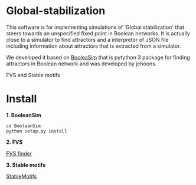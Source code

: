 # Global-stabilization
This software is for implementing simulations of 'Global stabilization' that steers towards an unspecified fixed point in Boolean networks. It is actually close to a simulator to find attractors and a interpretor of JSON file including information about attractors that is extracted from a simulator.

We developed it based on [BooleaSim](https://github.com/jehoons/BooleanSim) that is pytython 3 package for finding attractors in Boolean network and was developed by jehoons.

FVS and Stable motifs 

# Install
**1. BooleanSim**

```
cd BooleanSim 
python setup.py install
```

**2. FVS**

   [FVS finder](https://github.com/needleworm/fvs)

**3. Stable motifs**

   [StableMotifs](https://github.com/jgtz/StableMotifs)
